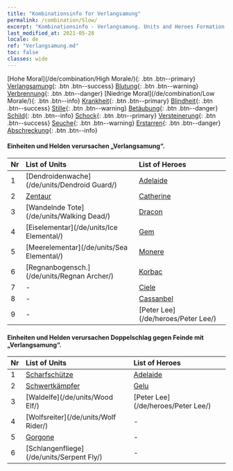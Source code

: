 ```yaml
---
title: "Kombinationsinfo for Verlangsamung"
permalink: /combination/Slow/
excerpt: "Kombinationsinfo - Verlangsamung. Units and Heroes Formation."
last_modified_at: 2021-05-28
locale: de
ref: "Verlangsamung.md"
toc: false
classes: wide
---
```


  [Hohe Moral](/de/combination/High Morale/){: .btn .btn--primary} [Verlangsamung](/de/combination/Slow/){: .btn .btn--success} [Blutung](/de/combination/Bleeding/){: .btn .btn--warning} [Verbrennung](/de/combination/Burning/){: .btn .btn--danger} [Niedrige Moral](/de/combination/Low Morale/){: .btn .btn--info} [Krankheit](/de/combination/Disease/){: .btn .btn--primary} [Blindheit](/de/combination/Blind/){: .btn .btn--success} [Stille](/de/combination/Silence/){: .btn .btn--warning} [Betäubung](/de/combination/Stun/){: .btn .btn--danger} [Schild](/de/combination/Shield/){: .btn .btn--info} [Schock](/de/combination/Static/){: .btn .btn--primary} [Versteinerung](/de/combination/Petrify/){: .btn .btn--success} [Seuche](/de/combination/Plague/){: .btn .btn--warning} [Erstarren](/de/combination/Freeze/){: .btn .btn--danger} [Abschreckung](/de/combination/Deterrence/){: .btn .btn--info} 


#### Einheiten und Helden verursachen „Verlangsamung“.

  | Nr |  List of Units  | List of Heroes | 
  |:---|:----------------|:---------------| 
  | 1 | [Dendroidenwache](/de/units/Dendroid Guard/) | [Adelaide](/de/heroes/Adelaide/) |
  | 2 | [Zentaur](/de/units/Centaur/) | [Catherine](/de/heroes/Catherine/) |
  | 3 | [Wandelnde Tote](/de/units/Walking Dead/) | [Dracon](/de/heroes/Dracon/) |
  | 4 | [Eiselementar](/de/units/Ice Elemental/) | [Gem](/de/heroes/Gem/) |
  | 5 | [Meerelementar](/de/units/Sea Elemental/) | [Monere](/de/heroes/Monere/) |
  | 6 | [Regnanbogensch.](/de/units/Regnan Archer/) | [Korbac](/de/heroes/Korbac/) |
  | 7 | - | [Ciele](/de/heroes/Ciele/) |
  | 8 | - | [Cassanbel](/de/heroes/Cassanbel/) |
  | 9 | - | [Peter Lee](/de/heroes/Peter Lee/) |


#### Einheiten und Helden verursachen Doppelschlag gegen Feinde mit „Verlangsamung“.

  | Nr |  List of Units  | List of Heroes | 
  |:---|:----------------|:---------------| 
  | 1 | [Scharfschütze](/de/units/Marksman/) | [Adelaide](/de/heroes/Adelaide/) |
  | 2 | [Schwertkämpfer](/de/units/Swordsman/) | [Gelu](/de/heroes/Gelu/) |
  | 3 | [Waldelfe](/de/units/Wood Elf/) | [Peter Lee](/de/heroes/Peter Lee/) |
  | 4 | [Wolfsreiter](/de/units/Wolf Rider/) | - |
  | 5 | [Gorgone](/de/units/Gorgon/) | - |
  | 6 | [Schlangenfliege](/de/units/Serpent Fly/) | - |
